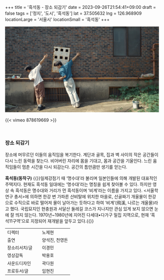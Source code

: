 +++
title = '흑석동 - 장소 되감기'
date = 2023-09-26T21:54:41+09:00
draft = false
tags = ['정지', '도시', '흑석동']
lat = 37.505632
lng = 126.968909
locationLarge = '서울시'
locationSmall = '흑석동'
+++


![흑석동](thumb.jpg)

{{< vimeo 878619669 >}}

 
### 장소 되감기
장소에 머무르던 이들의 움직임을 복기한다. 계단과 골목, 집과 벽 사이의 작은 공간들이 다시 느린 동력을 찾는다. 비어버린 자리에 몸을 기대고, 몸과 공간을 기울인다. 느린 움직임들이 멈춘 시간을 다시 되감는다. 공간의 틈만큼만 생기를 얻는다. 
<br>
<br>
**흑석동(동작구)** {{<location-detail>}}일제강점기 때 ‘명수대’라 불리며 일본인들에 의해 개발된 대표적인 주택지다. 현재도 흑석동 일대에는 ‘명수대’라는 명칭을 쉽게 찾아볼 수 있다. 하지만 영상 속 흑석동은 명수대와 거리가 먼 흑석동이며 ‘비계’라는 이름을 가지고 있다. <서울학 연구 총서>에 의하면 한강 변 가파른 산비탈에 위치한 마을로, 산골짜기 개울물이 한강으로 수직으로 바로 떨어져 물이 날아가는 듯하다고 하여 ‘비계’(飛溪, 나르는 개울물)라고 했다. 국립묘지인 현충원과 서달산 둘레길 코스가 지나지만 관심 있게 보지 않으면 눈에 잘 띄지 않는다. 1970년~1980년에 지어진 다세대•다가구 밀집 지역으로, 현재 ‘흑석11구역’으로 지정되어 재개발을 앞두고 있다.{{</location-detail>}}

<table class="article-credit-style">
    <tr>
    <td style="width: 100px;">디렉터</td>
    <td>노제현</td>
    </tr>
    <tr>
    <td>출연</td>
    <td>양석진, 천영돈</td>
    </tr>
    <tr>
    <td>장소리서치/글</td>
    <td>이경민</td>
    </tr>
    <tr>
    <td>영상감독</td>
    <td>박용호</td>
    </tr>
    <tr>
    <td>사운드디자인</td>
    <td>곽다원</td>
    </tr>
    <tr>
    <td>프로듀서/글</td>
    <td>임현진</td>
    </tr>
</table>